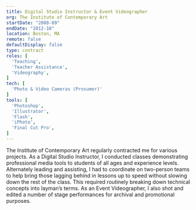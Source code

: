 ```yaml
---
title: Digital Studio Instructor & Event Videographer
org: The Institute of Contemporary Art
startDate: "2008-09"
endDate: "2012-10"
location: Boston, MA
remote: false
defaultDisplay: false
type: contract
roles: [
  'Teaching',
  'Teacher Assistance',
  'Videography',
]
tech: [
  'Photo & Video Cameras (Prosumer)'
]
tools: [
  'Photoshop',
  'Illustrator',
  'Flash',
  'iPhoto',
  'Final Cut Pro',
]
---
```


The Institute of Contemporary Art regularly contracted me for various projects. As a Digital Studio Instructor, I conducted classes demonstrating professional media tools to students of all ages and experience levels. Alternately leading and assisting, I had to coordinate on two-person teams to help bring those lagging behind in lessons up to speed without slowing down the rest of the class. This required routinely breaking down technical concepts into layman’s terms. As an Event Videographer, I also shot and edited a number of stage performances for archival and promotional purposes.